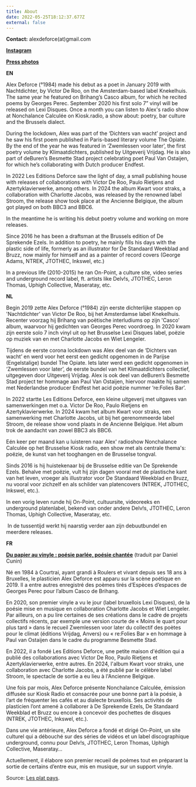 ```yaml
---
title: About
date: 2022-05-25T18:12:37.677Z
external: false
---
```

**Contact:** alexdeforce(at)gmail.com

**[Instagram](http://instagram.com/alexdeforce)**

**[Press photos](https://drive.google.com/drive/folders/1zt8Cor2rf7j1FeL8e1mpRnWn2UZJ3VtY?usp=sharing)**

**EN**

Alex Deforce (°1984) made his debut as a poet in January 2019 with Nachtdichter, by Victor De Roo, on the Amsterdam-based label Knekelhuis. The same year he featured on Brihang’s Casco album, for which he recited poems by Georges Perec. September 2020 his first solo 7” vinyl will be released on Lexi Disques. Once a month you can listen to Alex's radio show at Nonchalance Calculée on Kiosk.radio, a show about: poetry, bar culture and the Brussels dialect.

During the lockdown, Alex was part of the ‘Dichters van wacht’ project and he saw his first poem published in Paris-based literary volume The Opiate. By the end of the year he was featured in ‘Zwemlessen voor later’, the first poetry volume by Klimaatdichters, published by Uitgeverij Vrijdag. He is also part of deBuren’s Besmette Stad project celebrating poet Paul Van Ostaijen, for which he’s collaborating with Dutch producer Endfest. 

In 2022 Les Editions Deforce saw the light of day, a small publishing house with releases of collaborations with Victor De Roo, Paulo Rietjens and Azertyklavierwerke, among others. In 2024 the album Kwart voor straks, a collaboration with Charlotte Jacobs, was released by the renowned label Stroom, the release show took place at the Ancienne Belgique, the album got played on both BBC3 and BBC6.

In the meantime he is writing his debut poetry volume and working on more releases. 

Since 2016 he has been a draftsman at the Brussels edition of De Sprekende Ezels. In addition to poetry, he mainly fills his days with the plastic side of life, formerly as an illustrator for De Standaard Weekblad and Bruzz, now mainly for himself and as a painter of record covers (George Adams, NTREK, JTOTHEC, Inkswel, etc.)

In a previous life (2010-2015) he ran On-Point, a culture site, video series and underground record label, ft. artists like Delv!s, JTOTHEC, Leron Thomas, Uphigh Collective, Maseratay, etc.

**NL**

Begin 2019 zette Alex Deforce (°1984) zijn eerste dichterlijke stappen op 'Nachtdichter' van Victor De Roo, bij het Amsterdamse label Knekelhuis. Recenter voorzag hij Brihang van poëtische interludiums op zijn 'Casco' album, waarvoor hij gedichten van Georges Perec voordroeg. In 2020 kwam zijn eerste solo 7 inch vinyl uit op het Brusselse Lexi Disques label, poëzie op muziek van en met Charlotte Jacobs en Wiet Lengeler.

Tijdens de eerste corona lockdown was Alex deel van de ‘Dichters van wacht’ en werd voor het eerst een gedicht opgenomen in de Parijse (Engelstalige) bundel The Opiate. Iets later werd een gedicht opgenomen in ‘Zwemlessen voor later’, de eerste bundel van het Klimaatdichters collectief, uitgegeven door Uitgeverij Vrijdag. Alex is ook deel van deBuren’s Besmette Stad project ter hommage aan Paul Van Ostaijen, hiervoor maakte hij samen met Nederlandse producer Endfest het acid poëzie nummer ‘re:Folies Bar’. 

I﻿n 2022 startte Les Editions Deforce, een kleine uitgeverij met uitgaves van samenwerkingen met o.a. Victor De Roo, Paulo Rietjens en Azertyklavierwerke. In 2024 kwam het album Kwart voor straks, een samenwerking met Charlotte Jacobs, uit bij het gerenommeerde  label Stroom, de release show vond plaats in de Ancienne Belgique. Het album trok de aandacht van zowel BBC3 als BBC6.

Eén keer per maand kan u luisteren naar Alex' radioshow Nonchalance Calculée op het Brusselse Kiosk radio, een show met als centrale thema's: poëzie, de kunst van het tooghangen en de Brusselse tongval.

Sinds 2016 is hij huistekenaar bij de Brusselse editie van De Sprekende Ezels. Behalve met poëzie, vult hij zijn dagen vooral met de plastische kant van het leven, vroeger als illustrator voor De Standaard Weekblad en Bruzz, nu vooral voor zichzelf en als schilder van platencovers (NTREK, JTOTHEC, Inkswel, etc.).

In een vorig leven runde hij On-Point, cultuursite, videoreeks en underground platenlabel, bekend van onder andere Delv!s, JTOTHEC, Leron Thomas, Uphigh Collective, Maseratay, etc.

 In de tussentijd werkt hij naarstig verder aan zijn debuutbundel en meerdere releases.

**FR**

**[Du papier au vinyle : poésie parlée, poésie chantée](https://www.les-plats-pays.com/article/du-papier-au-vinyle-poesie-parlee-poesie-chantee-dalex-deforce)** (traduit par Daniel Cunin)

Né en 1984 à Courtrai, ayant grandi à Roulers et vivant depuis ses 18 ans à Bruxelles, le plasticien Alex Deforce est apparu sur la scène poétique en 2019. Il a entre autres enregistré des poèmes tirés d’Espèces d’espaces de Georges Perec pour l’album Casco de Brihang. 

En 2020, son premier vinyle a vu le jour (label bruxellois Lexi Disques), de la poésie mise en musique en collaboration Charlotte Jacobs et Wiet Lengeler. Par ailleurs, on a pu lire certaines de ses créations dans le
cadre de projets collectifs récents, par exemple une version courte de « Moins le quart pour plus tard » dans le recueil Zwemlessen voor later du collectif des poètes pour le climat (éditions Vrijdag, Anvers) ou « re:Folies Bar » en hommage à Paul van Ostaijen dans le cadre du programme Besmette Stad.

En 2022, il a fondé Les Editions Deforce, une petite maison d'édition qui a publié des collaborations avec Victor De Roo, Paulo Rietjens et Azertyklavierwerke, entre autres. En 2024, l'album Kwart voor straks, une collaboration avec Charlotte Jacobs, a été publié par le célèbre label Stroom, le spectacle de sortie a eu lieu à l'Ancienne Belgique.

Une fois par mois, Alex Deforce présente Nonchalance Calculée, émission diffusée sur Kiosk Radio et consacrée pour une bonne part à la poésie, à l’art de fréquenter les cafés et au dialecte bruxellois. Ses activités de plasticien l’ont amené à collaborer à De Sprekende Ezels, De Standaard Weekblad et Bruzz ou encore à concevoir des
pochettes de disques (NTREK, JTOTHEC, Inkswel, etc.).

Dans une vie antérieure, Alex Deforce a fondé et dirigé On-Point, un site culturel qui a débouché sur des séries de vidéos et un label discographique underground, connu pour Delv!s, JTOTHEC, Leron Thomas, Uphigh Collective, Maseratay…

Actuellement, il élabore son premier recueil de poèmes tout en préparant la sortie de certains d’entre eux, mis en musique, sur un support vinyle.

S﻿ource: [Les plat pays](https://www.les-plats-pays.com/article/du-papier-au-vinyle-poesie-parlee-poesie-chantee-dalex-deforce).